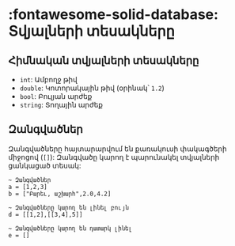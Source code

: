 # __:fontawesome-solid-database: Տվյալների տեսակները__

## Հիմնական տվյալների տեսակները

- `int`: Ամբողջ թիվ
- `double`: Կոտորակային թիվ (օրինակ՝ `1.2`)
- `bool`: Բուլյան արժեք
- `string`: Տողային արժեք

## Զանգվածներ

Զանգվածները հայտարարվում են քառակուսի փակագծերի միջոցով (`[]`): Զանգվածը կարող է պարունակել տվյալների ցանկացած տեսակ:

```eiger
~ Զանգվածներ
a = [1,2,3]
b = ["Բարեւ, աշխարհ",2.0,4.2]

~ Զանգվածները կարող են լինել բույն
d = [[1,2],[[3,4],5]]

~ Զանգվածները կարող են դատարկ լինել
e = []
```